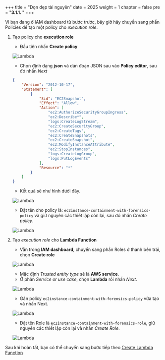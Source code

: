 +++
title = "Dọn dẹp tài nguyên"
date = 2025
weight = 1
chapter = false
pre = "<b>3.1.1. </b>"
+++

<!-- #### Tạo IAM Policies & Roles: -->
Vì bạn đang ở IAM dashboard từ bước trước, bây giờ hãy chuyển sang phần Policies để tạo một policy cho _execution role_.

1. Tạo policy cho **execution role**

   - Đầu tiên nhấn **Create policy**

    ![Lambda](/images/3/3.1/3.1.1/Create_policy.png?width=90pc)

   - Chọn định dạng **json** và dán đoạn JSON sau vào **Policy editor**, sau đó nhấn _Next_

    ```json
    {
        "Version": "2012-10-17",
        "Statement": [
            {
                "Sid": "EC2Snapshot",
                "Effect": "Allow",
                "Action": [
                    "ec2:AuthorizeSecurityGroupIngress",
                    "ec2:Describe*",
                    "logs:CreateLogStream",
                    "ec2:CreateSecurityGroup",
                    "ec2:CreateTags",
                    "ec2:CreateSnapshots",
                    "ec2:CreateSnapshot",
                    "ec2:ModifyInstanceAttribute",
                    "ec2:StopInstances",
                    "logs:CreateLogGroup",
                    "logs:PutLogEvents"
                ],
                "Resource": "*"
            }
        ]
    }
    ```
   - Kết quả sẽ như hình dưới đây.

    ![Lambda](/images/3/3.1/3.1.1/Create_policy_add_permission.png?width=90pc)

   - Đặt tên cho policy là: `ec2instance-containment-with-forensics-policy` và giữ nguyên các thiết lập còn lại, sau đó nhấn _Create policy_.

    ![Lambda](/images/3/3.1/3.1.1/Create_policy_naming.png?width=90pc)

2. Tạo _execution role_ cho **Lambda Function**

   - Vẫn trong **IAM dashboard**, chuyển sang phần Roles ở thanh bên trái, chọn **Create role**

    ![Lambda](/images/3/3.1/3.1.1/Create_role.png?width=90pc)

   - Mặc định _Trusted entity type_ sẽ là **AWS service**.
   - Ở phần _Service or use case_, chọn **Lambda** rồi nhấn _Next_.

    ![Lambda](/images/3/3.1/3.1.1/Create_role_use_case.png?width=90pc)

   - Gán policy `ec2instance-containment-with-forensics-policy` vừa tạo và nhấn Next.

    ![Lambda](/images/3/3.1/3.1.1/Create_role_add_permission.png?width=90pc)

   - Đặt tên Role là `ec2instance-containment-with-forensics-role`, giữ nguyên các thiết lập còn lại và nhấn _Create Role_.

    ![Lambda](/images/3/3.1/3.1.1/Create_role_naming.png?width=90pc)

Sau khi hoàn tất, bạn có thể chuyển sang bước tiếp theo [Create Lambda Function](../3.1.2-Create-Lambda-Function)
